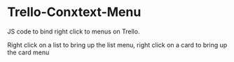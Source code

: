 Trello-Conxtext-Menu
====================

JS code to bind right click to menus on Trello. 

Right click on a list to bring up the list menu, right click on a card to bring up the card menu

